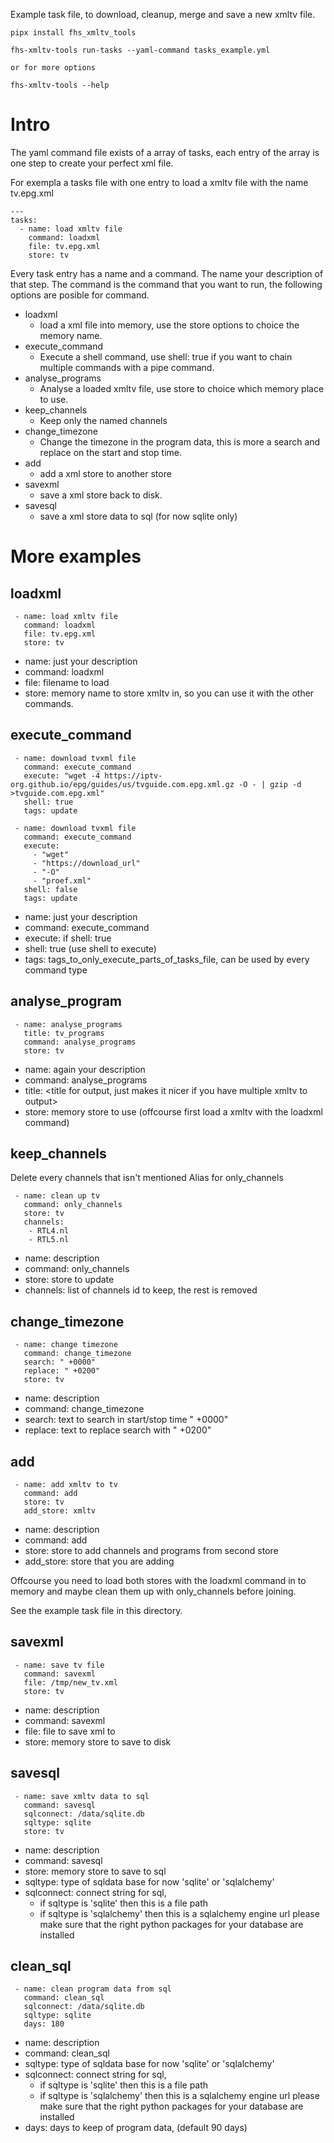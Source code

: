 Example task file, to download, cleanup, merge and save a new xmltv file.


```
pipx install fhs_xmltv_tools

fhs-xmltv-tools run-tasks --yaml-command tasks_example.yml

or for more options

fhs-xmltv-tools --help
```

# Intro

The yaml command file exists of a array of tasks, each entry of the array is one step
to create your perfect xml file.

For exempla a tasks file with one entry to load a xmltv file with the name tv.epg.xml
```
---
tasks:
  - name: load xmltv file
    command: loadxml
    file: tv.epg.xml
    store: tv
```

Every task entry has a name and a command.
The name your description of that step.
The command is the command that you want to run, the following options are posible for command.

- loadxml
  - load a xml file into memory, use the store options to choice the memory name.
- execute_command
  - Execute a shell command, use shell: true if you want to chain multiple commands with a pipe command.
- analyse_programs
  - Analyse a loaded xmltv file, use store to choice which memory place to use.
- keep_channels
  - Keep only the named channels
- change_timezone
  - Change the timezone in the program data, this is more a search and replace on the start and stop time.
- add
  - add a xml store to another store
- savexml
  - save a xml store back to disk.
- savesql
  - save a xml store data to sql (for now sqlite only)


# More examples

## loadxml

```
 - name: load xmltv file
   command: loadxml
   file: tv.epg.xml
   store: tv
```

- name: just your description
- command: loadxml
- file: filename to load
- store: memory name to store xmltv in, so you can use it with the other commands.

## execute_command

```
 - name: download tvxml file
   command: execute_command
   execute: "wget -4 https://iptv-org.github.io/epg/guides/us/tvguide.com.epg.xml.gz -O - | gzip -d >tvguide.com.epg.xml"
   shell: true
   tags: update
```

```
 - name: download tvxml file
   command: execute_command
   execute:
     - "wget"
     - "https://download_url"
     - "-O"
     - "proef.xml"
   shell: false
   tags: update
```

- name: just your description
- command: execute_command
- execute: <string to execute> if shell: true
- shell: true  (use shell to execute)
- tags: tags_to_only_execute_parts_of_tasks_file, can be used by every command type

## analyse_program

```
 - name: analyse_programs
   title: tv_programs
   command: analyse_programs
   store: tv
```

- name: again your description
- command: analyse_programs
- title: <title for output, just makes it nicer if you have multiple xmltv to output>
- store: memory store to use (offcourse first load a xmltv with the loadxml command)

## keep_channels

Delete every channels that isn't mentioned
Alias for only_channels 

```
 - name: clean up tv
   command: only_channels
   store: tv
   channels:
    - RTL4.nl
    - RTL5.nl
```

- name: description
- command: only_channels
- store: store to update
- channels: list of channels id to keep, the rest is removed

## change_timezone

```
 - name: change timezone
   command: change_timezone
   search: " +0000"
   replace: " +0200"
   store: tv
```

- name: description
- command: change_timezone
- search: text to search in start/stop time " +0000"
- replace: text to replace search with " +0200"


## add

```
 - name: add xmltv to tv
   command: add
   store: tv
   add_store: xmltv
```

- name: description
- command: add
- store: store to add channels and programs from second store
- add_store: store that you are adding

Offcourse you need to load both stores with the loadxml command in to memory and maybe clean them up with only_channels before joining.

See the example task file in this directory.

## savexml

```
 - name: save tv file
   command: savexml
   file: /tmp/new_tv.xml
   store: tv
```

- name: description
- command: savexml
- file: file to save xml to
- store: memory store to save to disk


## savesql

```
 - name: save xmltv data to sql
   command: savesql
   sqlconnect: /data/sqlite.db
   sqltype: sqlite
   store: tv
```

- name: description
- command: savesql
- store: memory store to save to sql
- sqltype: type of sqldata base for now 'sqlite' or 'sqlalchemy'
- sqlconnect: connect string for sql,
    - if sqltype is 'sqlite' then this is a file path
    - if sqltype is 'sqlalchemy' then this is a sqlalchemy engine url
      please make sure that the right python packages for your database are installed 


## clean_sql

```
 - name: clean program data from sql
   command: clean_sql
   sqlconnect: /data/sqlite.db
   sqltype: sqlite
   days: 180
```

- name: description
- command: clean_sql
- sqltype: type of sqldata base for now 'sqlite' or 'sqlalchemy'
- sqlconnect: connect string for sql,
    - if sqltype is 'sqlite' then this is a file path
    - if sqltype is 'sqlalchemy' then this is a sqlalchemy engine url
      please make sure that the right python packages for your database are installed 
- days: days to keep of program data, (default 90 days)

